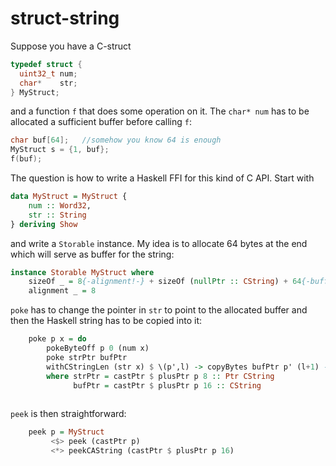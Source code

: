 # struct-string

Suppose you have a C-struct 

```c
typedef struct {
  uint32_t num;
  char*    str;
} MyStruct;
```

and a function `f` that does some operation on it. The `char* num` has to be allocated a sufficient buffer before calling `f`:

```C
char buf[64];	//somehow you know 64 is enough
MyStruct s = {1, buf};
f(buf);
```

The question is how to write a Haskell FFI for this kind of C API. Start with

```haskell
data MyStruct = MyStruct {
    num :: Word32,
    str :: String
} deriving Show
```

and write a `Storable` instance. My idea is to allocate 64 bytes at the end which will serve as buffer for the string:

```haskell
instance Storable MyStruct where
    sizeOf _ = 8{-alignment!-} + sizeOf (nullPtr :: CString) + 64{-buffer-}
    alignment _ = 8
```

`poke` has to change the pointer in `str` to point to the allocated buffer and then the Haskell string has to be copied into it:

```haskell
    poke p x = do
        pokeByteOff p 0 (num x)
        poke strPtr bufPtr
        withCStringLen (str x) $ \(p',l) -> copyBytes bufPtr p' (l+1) -- +1? not sure
        where strPtr = castPtr $ plusPtr p 8 :: Ptr CString
              bufPtr = castPtr $ plusPtr p 16 :: CString
              
```

`peek` is then straightforward:

```haskell
    peek p = MyStruct 
         <$> peek (castPtr p)
         <*> peekCAString (castPtr $ plusPtr p 16)
```

